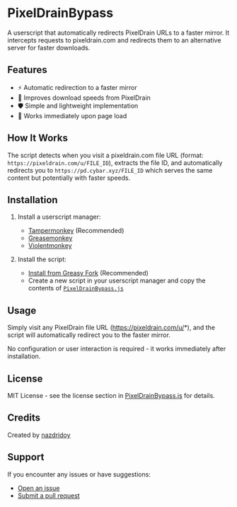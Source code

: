 # PixelDrainBypass

A userscript that automatically redirects PixelDrain URLs to a faster mirror. It intercepts requests to pixeldrain.com and redirects them to an alternative server for faster downloads.

## Features

- ⚡ Automatic redirection to a faster mirror
- 🚀 Improves download speeds from PixelDrain
- 🛡️ Simple and lightweight implementation
- 🔄 Works immediately upon page load

## How It Works

The script detects when you visit a pixeldrain.com file URL (format: `https://pixeldrain.com/u/FILE_ID`), extracts the file ID, and automatically redirects you to `https://pd.cybar.xyz/FILE_ID` which serves the same content but potentially with faster speeds.

## Installation

1. Install a userscript manager:
   - [Tampermonkey](https://www.tampermonkey.net/) (Recommended)
   - [Greasemonkey](https://addons.mozilla.org/en-US/firefox/addon/greasemonkey/)
   - [Violentmonkey](https://violentmonkey.github.io/)

2. Install the script:
   - [Install from Greasy Fork](https://greasyfork.org/en/scripts/532142-pixeldrain-bypass) (Recommended)
   - Create a new script in your userscript manager and copy the contents of [`PixelDrainBypass.js`](https://github.com/nazdridoy/PixelDrainBypass/blob/main/PixelDrainBypass.js)

## Usage

Simply visit any PixelDrain file URL (https://pixeldrain.com/u/*), and the script will automatically redirect you to the faster mirror.

No configuration or user interaction is required - it works immediately after installation.

## License

MIT License - see the license section in [PixelDrainBypass.js](https://github.com/nazdridoy/PixelDrainBypass/blob/main/PixelDrainBypass.js) for details.

## Credits

Created by [nazdridoy](https://github.com/nazdridoy)

## Support

If you encounter any issues or have suggestions:
- [Open an issue](https://github.com/nazdridoy/PixelDrainBypass/issues)
- [Submit a pull request](https://github.com/nazdridoy/PixelDrainBypass/pulls)
